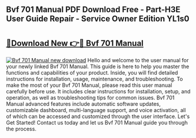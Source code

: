 ## Bvf 701 Manual PDF Download Free - Part-H3E User Guide Repair - Service Owner Edition YL1s0

# <h2><a href="http://cf22389.oget.top/?id=Bvf+701+Manual">🔗Download New 👉🔴 Bvf 701 Manual</a></h2>

[![Bvf 701 Manual new download](https://i.imgur.com/5g1atiW.png)](http://cf22389.oget.top/?id=Bvf+701+Manual)
Hello and welcome to the user manual for your newly linked Bvf 701 Manual. This guide is here to help you master the functions and capabilities of your product. Inside, you will find detailed instructions for installation, usage, maintenance, and troubleshooting. To make the most of your Bvf 701 Manual, please read this user manual carefully before use. It includes clear instructions for installation, setup, and operation, as well as troubleshooting tips for common issues. Bvf 701 Manual advanced features include automatic software updates, customizable dashboard, multi-language support, and voice activation, all of which can be accessed and customized through the user interface. Let's Get Started! Contact us today and let us Bvf 701 Manual guide you through the process.
